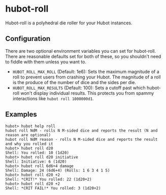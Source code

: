 # hubot-roll

Hubot-roll is a polyhedral die roller for your Hubot instances.

## Configuration

There are two optional environment variables you can set for hubot-roll. There are reasonable defaults set for both of these, so you shouldn't need to fiddle with them unless you want to.

* `HUBOT_ROLL_MAX_ROLL` (Default: 1e6): Sets the maximum magnitude of a roll to prevent users from crashing your Hubot. The magnitude of a roll is the produce of the number of dice and the sides per die.
* `HUBOT_ROLL_MAX_RESULTS` (Default: 100): Sets a cutoff past which hubot-roll won't display individual results. This protects you from spammy interactions like `hubot roll 1000000d1`.

## Examples

```
hubot> hubot help roll
hubot roll NdM - rolls N M-sided dice and reports the result (N and reason are optional)
hubot roll NdM reason - rolls N M-sided dice and reports the result and why you rolled it
hubot> hubot roll d20
Shell: You rolled: 10 (1d20)
hubot> hubot roll d20 initiative
Shell: Initiative: 6 (1d20)
hubot> hubot roll 6d6+4 damage
Shell: Damage: 24 (6d6+4) (Rolls: 1 6 3 4 1 5)
hubot> hubot roll d20 +2
Shell: *CRIT!* You rolled: 22 (1d20+2)
hubot> hubot roll d20 +2
Shell: *CRIT FAIL!* You rolled: 3 (1d20+2)
```
